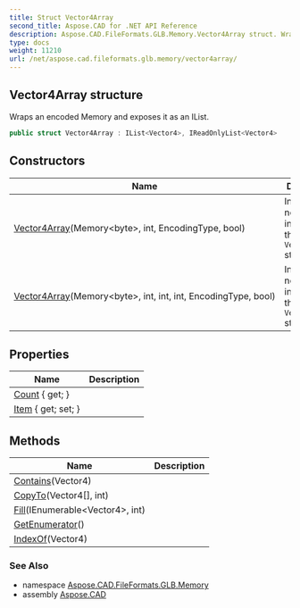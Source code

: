 ```yaml
---
title: Struct Vector4Array
second_title: Aspose.CAD for .NET API Reference
description: Aspose.CAD.FileFormats.GLB.Memory.Vector4Array struct. Wraps an encoded Memory and exposes it as an IList
type: docs
weight: 11210
url: /net/aspose.cad.fileformats.glb.memory/vector4array/
---
```

## Vector4Array structure

Wraps an encoded Memory and exposes it as an IList.

```csharp
public struct Vector4Array : IList<Vector4>, IReadOnlyList<Vector4>
```

## Constructors

| Name | Description |
| --- | --- |
| [Vector4Array](vector4array/#constructor)(Memory&lt;byte&gt;, int, EncodingType, bool) | Initializes a new instance of the `Vector4Array` struct. |
| [Vector4Array](vector4array/#constructor_1)(Memory&lt;byte&gt;, int, int, int, EncodingType, bool) | Initializes a new instance of the `Vector4Array` struct. |

## Properties

| Name | Description |
| --- | --- |
| [Count](../../aspose.cad.fileformats.glb.memory/vector4array/count/) { get; } |  |
| [Item](../../aspose.cad.fileformats.glb.memory/vector4array/item/) { get; set; } |  |

## Methods

| Name | Description |
| --- | --- |
| [Contains](../../aspose.cad.fileformats.glb.memory/vector4array/contains/)(Vector4) |  |
| [CopyTo](../../aspose.cad.fileformats.glb.memory/vector4array/copyto/)(Vector4[], int) |  |
| [Fill](../../aspose.cad.fileformats.glb.memory/vector4array/fill/)(IEnumerable&lt;Vector4&gt;, int) |  |
| [GetEnumerator](../../aspose.cad.fileformats.glb.memory/vector4array/getenumerator/)() |  |
| [IndexOf](../../aspose.cad.fileformats.glb.memory/vector4array/indexof/)(Vector4) |  |

### See Also

* namespace [Aspose.CAD.FileFormats.GLB.Memory](../../aspose.cad.fileformats.glb.memory/)
* assembly [Aspose.CAD](../../)


